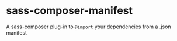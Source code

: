 # sass-composer-manifest

A sass-composer plug-in to `@import` your dependencies from a .json manifest